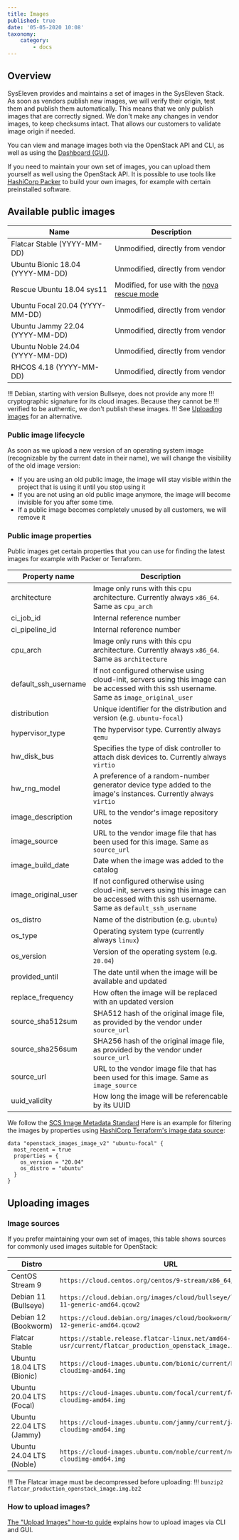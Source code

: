 ```yaml
---
title: Images
published: true
date: '05-05-2020 10:08'
taxonomy:
    category:
        - docs
---
```


## Overview

SysEleven provides and maintains a set of images in the SysEleven Stack. As soon as vendors publish new images, we will verify their origin, test them and publish them automatically. This means that we only publish images that are correctly signed. We don't make any changes in vendor images, to keep checksums intact. That allows our customers to validate image origin if needed.

You can view and manage images both via the OpenStack API and CLI, as well as using the [Dashboard (GUI)](https://cloud.syseleven.de/).

If you need to maintain your own set of images, you can upload them yourself as well using the OpenStack API. It is possible to use tools like [HashiCorp Packer](https://www.packer.io/) to build your own images, for example with certain preinstalled software.

## Available public images

Name                             | Description                                         |
---------------------------------|-----------------------------------------------------|
Flatcar Stable (YYYY-MM-DD)      | Unmodified, directly from vendor                    |
Ubuntu Bionic 18.04 (YYYY-MM-DD) | Unmodified, directly from vendor                    |
Rescue Ubuntu 18.04 sys11        | Modified, for use with the [nova rescue mode](../../03.Howtos/05.nova-rescue-mode/docs.en.md) |
Ubuntu Focal 20.04 (YYYY-MM-DD)  | Unmodified, directly from vendor                    |
Ubuntu Jammy 22.04 (YYYY-MM-DD)  | Unmodified, directly from vendor                    |
Ubuntu Noble 24.04 (YYYY-MM-DD)  | Unmodified, directly from vendor                    |
RHCOS 4.18 (YYYY-MM-DD)          | Unmodified, directly from vendor                    |

!!! Debian, starting with version Bullseye, does not provide any more
!!! cryptographic signature for its cloud images. Because they cannot be
!!! verified to be authentic, we don't publish these images.
!!! See <a href="#uploading-images">Uploading images</a> for an alternative.

### Public image lifecycle

As soon as we upload a new version of an operating system image (recognizable by the current date in their name), we will change the visibility of the old image version:

- If you are using an old public image, the image will stay visible within the project that is using it until you stop using it
- If you are not using an old public image anymore, the image will become invisible for you after some time.
- If a public image becomes completely unused by all customers, we will remove it

### Public image properties

Public images get certain properties that you can use for finding the latest images for example with Packer or Terraform.

Property name                    | Description                               |
---------------------------------|-------------------------------------------|
architecture                     | Image only runs with this cpu architecture. Currently always `x86_64`. Same as `cpu_arch` |
ci_job_id                        | Internal reference number                 |
ci_pipeline_id                   | Internal reference number                 |
cpu_arch                         | Image only runs with this cpu architecture. Currently always `x86_64`. Same as `architecture` |
default_ssh_username             | If not configured otherwise using cloud-init, servers using this image can be accessed with this ssh username. Same as `image_original_user` |
distribution                     | Unique identifier for the distribution and version (e.g. `ubuntu-focal`) |
hypervisor_type                  | The hypervisor type. Currently always `qemu` |
hw_disk_bus                      | Specifies the type of disk controller to attach disk devices to. Currently always `virtio` |
hw_rng_model                     | A preference of a random-number generator device type added to the image's instances. Currently always `virtio` |
image_description                | URL to the vendor's image repository notes |
image_source                     | URL to the vendor image file that has been used for this image. Same as `source_url` |
image_build_date                 | Date when the image was added to the catalog |
image_original_user              | If not configured otherwise using cloud-init, servers using this image can be accessed with this ssh username. Same as `default_ssh_username` |
os_distro                        | Name of the distribution (e.g. `ubuntu`) |
os_type                          | Operating system type (currently always `linux`) |
os_version                       | Version of the operating system (e.g. `20.04`) |
provided_until                   | The date until when the image will be available and updated |
replace_frequency                | How often the image will be replaced with an updated version |
source_sha512sum                 | SHA512 hash of the original image file, as provided by the vendor under `source_url` |
source_sha256sum                 | SHA256 hash of the original image file, as provided by the vendor under `source_url` |
source_url                       | URL to the vendor image file that has been used for this image. Same as `image_source` |
uuid_validity                    | How long the image will be referencable by its UUID |

We follow the [SCS Image Metadata Standard](https://docs.scs.community/standards/scs-0102-v1-image-metadata/)
Here is an example for filtering the images by properties using [HashiCorp Terraform's image data source](https://www.terraform.io/docs/providers/openstack/d/images_image_v2.html):

```hcl
data "openstack_images_image_v2" "ubuntu-focal" {
  most_recent = true
  properties = {
    os_version = "20.04"
    os_distro = "ubuntu"
  }
}
```

## Uploading images

### Image sources

If you prefer maintaining your own set of images, this table shows sources for commonly used images suitable for OpenStack:

Distro                    | URL |
--------------------------|-----|
CentOS Stream 9           | `https://cloud.centos.org/centos/9-stream/x86_64/images/` |
Debian 11 (Bullseye)      | `https://cloud.debian.org/images/cloud/bullseye/latest/debian-11-generic-amd64.qcow2` |
Debian 12 (Bookworm)      | `https://cloud.debian.org/images/cloud/bookworm/latest/debian-12-generic-amd64.qcow2` |
Flatcar Stable            | `https://stable.release.flatcar-linux.net/amd64-usr/current/flatcar_production_openstack_image.img.bz2` |
Ubuntu 18.04 LTS (Bionic) | `https://cloud-images.ubuntu.com/bionic/current/bionic-server-cloudimg-amd64.img` |
Ubuntu 20.04 LTS (Focal)  | `https://cloud-images.ubuntu.com/focal/current/focal-server-cloudimg-amd64.img` |
Ubuntu 22.04 LTS (Jammy)  | `https://cloud-images.ubuntu.com/jammy/current/jammy-server-cloudimg-amd64.img` |
Ubuntu 24.04 LTS (Noble)  | `https://cloud-images.ubuntu.com/noble/current/noble-server-cloudimg-amd64.img` |

!!! The Flatcar image must be decompressed before uploading:
!!! `bunzip2 flatcar_production_openstack_image.img.bz2`

### How to upload images?

[The "Upload Images" how-to guide](../../03.Howtos/07.upload-images/docs.en.md) explains how to upload images via CLI and GUI.
